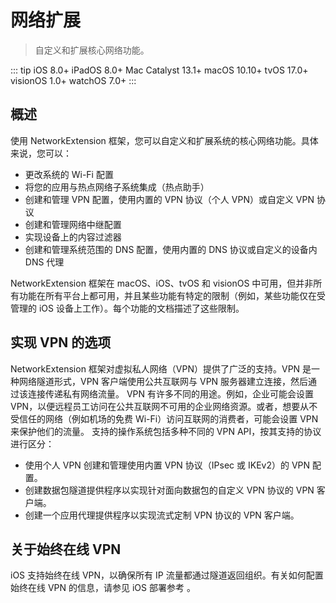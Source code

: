 # 网络扩展
>
> 自定义和扩展核心网络功能。

::: tip
iOS 8.0+
iPadOS 8.0+
Mac Catalyst 13.1+
macOS 10.10+
tvOS 17.0+
visionOS 1.0+
watchOS 7.0+
:::

## 概述

使用 NetworkExtension 框架，您可以自定义和扩展系统的核心网络功能。具体来说，您可以：

- 更改系统的 Wi-Fi 配置
- 将您的应用与热点网络子系统集成（热点助手）
- 创建和管理 VPN 配置，使用内置的 VPN 协议（个人 VPN）或自定义 VPN 协议
- 创建和管理网络中继配置
- 实现设备上的内容过滤器
- 创建和管理系统范围的 DNS 配置，使用内置的 DNS 协议或自定义的设备内 DNS 代理

NetworkExtension 框架在 macOS、iOS、tvOS 和 visionOS 中可用，但并非所有功能在所有平台上都可用，并且某些功能有特定的限制（例如，某些功能仅在受管理的 iOS 设备上工作）。每个功能的文档描述了这些限制。

## 实现 VPN 的选项

NetworkExtension 框架对虚拟私人网络（VPN）提供了广泛的支持。VPN 是一种网络隧道形式，VPN 客户端使用公共互联网与 VPN 服务器建立连接，然后通过该连接传递私有网络流量。
VPN 有许多不同的用途。例如，企业可能会设置 VPN，以便远程员工访问在公共互联网不可用的企业网络资源。或者，想要从不受信任的网络（例如机场的免费 Wi-Fi）访问互联网的消费者，可能会设置 VPN 来保护他们的流量。
支持的操作系统包括多种不同的 VPN API，按其支持的协议进行区分：

- 使用个人 VPN 创建和管理使用内置 VPN 协议（IPsec 或 IKEv2）的 VPN 配置。
- 创建数据包隧道提供程序以实现针对面向数据包的自定义 VPN 协议的 VPN 客户端。
- 创建一个应用代理提供程序以实现流式定制 VPN 协议的 VPN 客户端。

## 关于始终在线 VPN

iOS 支持始终在线 VPN，以确保所有 IP 流量都通过隧道返回组织。有关如何配置始终在线 VPN 的信息，请参见 iOS 部署参考 。
